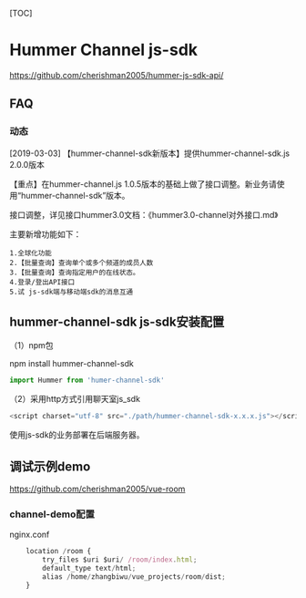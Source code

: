 [TOC]

# Hummer Channel js-sdk

https://github.com/cherishman2005/hummer-js-sdk-api/

## FAQ

### 动态

[2019-03-03] 【hummer-channel-sdk新版本】提供hummer-channel-sdk.js  2.0.0版本

【重点】在hummer-channel.js  1.0.5版本的基础上做了接口调整。新业务请使用“hummer-channel-sdk”版本。

接口调整，详见接口hummer3.0文档：《hummer3.0-channel对外接口.md》

主要新增功能如下：

	1.全球化功能
	2.【批量查询】查询单个或多个频道的成员人数
	3.【批量查询】查询指定用户的在线状态。
	4.登录/登出API接口
	5.试 js-sdk端与移动端sdk的消息互通


## hummer-channel-sdk js-sdk安装配置

（1）npm包

npm install hummer-channel-sdk

```javascript
import Hummer from 'humer-channel-sdk'
```

（2）采用http方式引用聊天室js_sdk
```javascript
<script charset="utf-8" src="./path/hummer-channel-sdk-x.x.x.js"></script>
```
使用js-sdk的业务部署在后端服务器。


## 调试示例demo

https://github.com/cherishman2005/vue-room

### channel-demo配置

nginx.conf
```javascript
	location /room {
		try_files $uri $uri/ /room/index.html;
		default_type text/html;
		alias /home/zhangbiwu/vue_projects/room/dist;
	}
```
